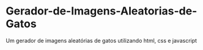 # Gerador-de-Imagens-Aleatorias-de-Gatos
Um gerador de imagens aleatórias de gatos utilizando html, css e javascript
